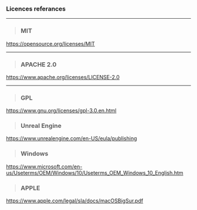 ### Licences referances
---
> ### MIT

https://opensource.org/licenses/MIT

---

> ### APACHE 2.0

https://www.apache.org/licenses/LICENSE-2.0

---

> ### GPL

https://www.gnu.org/licenses/gpl-3.0.en.html

> ### Unreal Engine

https://www.unrealengine.com/en-US/eula/publishing

> ### Windows

https://www.microsoft.com/en-us/Useterms/OEM/Windows/10/Useterms_OEM_Windows_10_English.htm

> ### APPLE

https://www.apple.com/legal/sla/docs/macOSBigSur.pdf